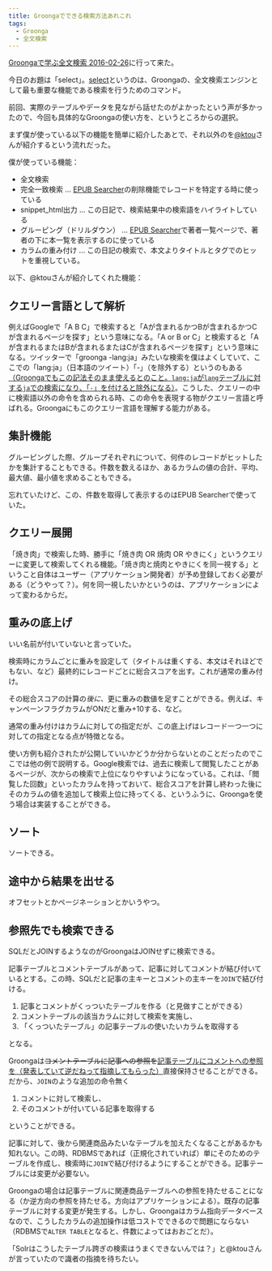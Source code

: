 ```yaml
---
title: Groongaでできる検索方法あれこれ
tags:
  - Groonga
  - 全文検索
---
```


[Groongaで学ぶ全文検索 2016-02-26][]に行って来た。

今日のお題は「select」。[select][]というのは、Groongaの、全文検索エンジンとして最も重要な機能である検索を行うためのコマンド。

前回、実際のテーブルやデータを見ながら話せたのがよかったという声が多かったので、今回も具体的なGroongaの使い方を、というところからの選択。

まず僕が使っている以下の機能を簡単に紹介したあとで、それ以外のを[@ktou][]さんが紹介するという流れだった。

僕が使っている機能：

* 全文検索
* 完全一致検索 ... [EPUB Searcher][]の削除機能でレコードを特定する時に使っている
* snippet_html出力 ... この日記で、検索結果中の検索語をハイライトしている
* グルーピング（ドリルダウン） ... [EPUB Searcher][]で著者一覧ページで、著者の下に本一覧を表示するのに使っている
* カラムの重み付け ... この日記の検索で、本文よりタイトルとタグでのヒットを重視している。

以下、@ktouさんが紹介してくれた機能：

クエリー言語として解析
----------------------

例えばGoogleで「A B C」で検索すると「Aが含まれるかつBが含まれるかつCが含まれるページを探す」という意味になる。「A or B or C」と検索すると「Aが含まれるまたはBが含まれるまたはCが含まれるページを探す」という意味になる。ツイッターで「groonga -lang:ja」みたいな検索を僕はよくしていて、ここでの「lang:ja」（日本語のツイート）「-」（を除外する）というのもある<ins>（Groongaでもこの記法そのまま使えるとのこと。`lang:ja`が`lang`テーブルに対する`ja`での検索になり、「`-`」を付けると除外になる）</ins>。こうした、クエリーの中に検索語以外の命令を含められる時、この命令を表現する物がクエリー言語と呼ばれる。Groongaにもこのクエリー言語を理解する能力がある。

集計機能
--------

グルーピングした際、グループそれぞれについて、何件のレコードがヒットしたかを集計することもできる。件数を数えるほか、あるカラムの値の合計、平均、最大値、最小値を求めることもできる。

忘れていたけど、この、件数を取得して表示するのはEPUB Searcherで使っていた。

クエリー展開
------------

「焼き肉」で検索した時、勝手に「焼き肉 OR 焼肉 OR やきにく」というクエリーに変更して検索してくれる機能。「焼き肉と焼肉とやきにくを同一視する」ということ自体はユーザー（アプリケーション開発者）が予め登録しておく必要がある（どうやって？）。何を同一視したいかというのは、アプリケーションによって変わるからだ。

重みの底上げ
------------

いい名前が付いていないと言っていた。

検索時にカラムごとに重みを設定して（タイトルは重くする、本文はそれほどでもない、など）最終的にレコードごとに総合スコアを出す。これが通常の重み付け。

その総合スコアの計算の*後に*、更に重みの数値を足すことができる。例えば、キャンペーンフラグカラムがONだと重み+10する、など。

通常の重み付けはカラムに対しての指定だが、この底上げはレコード一つ一つに対しての指定となる点が特徴となる。

使い方例も紹介されたが公開していいかどうか分からないとのことだったのでここでは他の例で説明する。Google検索では、過去に検索して閲覧したことがあるページが、次からの検索で上位になりやすいようになっている。これは、「閲覧した回数」といったカラムを持っておいて、総合スコアを計算し終わった後にそのカラムの値を追加して検索上位に持ってくる、というふうに、Groongaを使う場合は実装することができる。

ソート
------

ソートできる。

途中から結果を出せる
--------------------

オフセットとかページネーションとかいうやつ。

参照先でも検索できる
--------------------

SQLだとJOINするようなのがGroongaはJOINせずに検索できる。

記事テーブルとコメントテーブルがあって、記事に対してコメントが結び付いているとする。この時、SQLだと記事の主キーとコメントの主キーを`JOIN`で結び付ける。

1. 記事とコメントがくっついたテーブルを作る（と見做すことができる）
2. コメントテーブルの該当カラムに対して検索を実施し、
3. 「くっついたテーブル」の記事テーブルの使いたいカラムを取得する

となる。

Groongaは<del>コメントテーブルに記事への参照を</del><ins>記事テーブルにコメントへの参照を（発表していて逆だねって指摘してもらった）</ins>直接保持させることができる。だから、`JOIN`のような追加の命令無く

1. コメントに対して検索し、
2. そのコメントが付いている記事を取得する

ということができる。

記事に対して、後から関連商品みたいなテーブルを加えたくなることがあるかも知れない。この時、RDBMSであれば（正規化されていれば）単にそのためのテーブルを作成し、検索時に`JOIN`で結び付けるようにすることができる。記事テーブルには変更が必要ない。

Groongaの場合は記事テーブルに関連商品テーブルへの参照を持たせることになる（か逆方向の参照を持たせる。方向はアプリケーションによる）。既存の記事テーブルに対する変更が発生する。しかし、Groongaはカラム指向データベースなので、こうしたカラムの追加操作は低コストでできるので問題にならない（RDBMSで`ALTER TABLE`となると、件数によってはおおごとだ）。

「Solrはこうしたテーブル跨ぎの検索はうまくできないんでは？」と@ktouさんが言っていたので識者の指摘を待ちたい。

[Groongaで学ぶ全文検索 2016-02-26]: https://groonga.doorkeeper.jp/events/39274
[select]: http://groonga.org/ja/docs/reference/commands/select.html
[@ktou]: https://twitter.com/ktou
[EPUB Searcher]: https://github.com/ranguba/epub-searcher
